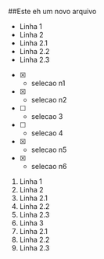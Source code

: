 ##Este eh um novo arquivo  
* Linha 1
* Linha 2
 * Linha 2.1
 * Linha 2.2
 * Linha 2.3


- [x] - selecao n1
- [x] - selecao n2
- [ ] - selecao 3
- [ ] - selecao 4
- [x] - selecao n5
- [x] - selecao n6

1. Linha 1
1. Linha 2  
 1. Linha 2.1  
 1. Linha 2.2  
 1. Linha 2.3  
1. Linha 3  
 1. Linha 2.1  
 1. Linha 2.2  
 1. Linha 2.3  
